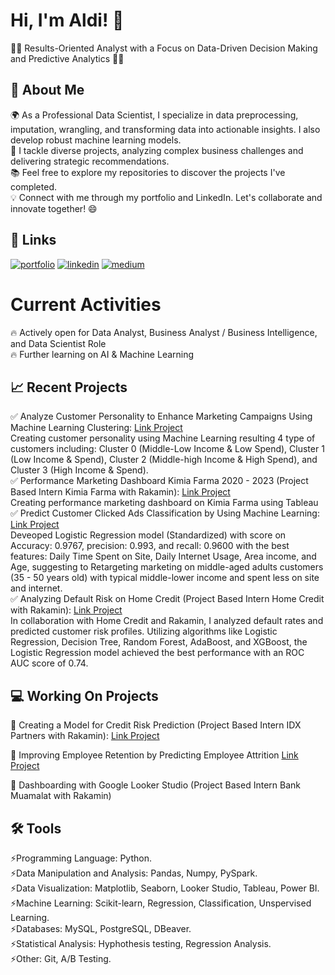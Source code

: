 
# Hi, I'm Aldi! 👋
👩‍💻 Results-Oriented Analyst with a Focus on Data-Driven Decision Making and Predictive Analytics 👩‍💻

## 🚀 About Me
🌍 As a Professional Data Scientist, I specialize in data preprocessing, imputation, wrangling, and transforming data into actionable insights. I also develop robust machine learning models.<br>
🎨 I tackle diverse projects, analyzing complex business challenges and delivering strategic recommendations.<br>
📚 Feel free to explore my repositories to discover the projects I've completed.<br>
💡 Connect with me through my portfolio and LinkedIn. Let's collaborate and innovate together! 😄

## 🔗 Links
[![portfolio](https://img.shields.io/badge/my_portfolio-000?style=for-the-badge&logo=ko-fi&logoColor=white)](https://github.com/Aldivibriani?tab=repositories)
[![linkedin](https://img.shields.io/badge/linkedin-0A66C2?style=for-the-badge&logo=linkedin&logoColor=white)](https://www.linkedin.com/in/aldi-vibriani/)
[![medium](https://img.shields.io/badge/Medium-12100E?style=for-the-badge&logo=medium&logoColor=white)](https://medium.com/@aldivibriani)

# Current Activities
🔥 Actively open for Data Analyst, Business Analyst / Business Intelligence, and Data Scientist Role <br>
🔥 Further learning on AI & Machine Learning

## 📈 Recent Projects
✅ Analyze Customer Personality to Enhance Marketing Campaigns Using Machine Learning Clustering: [Link Project](https://github.com/Aldivibriani/Predict-Customer-Personality-to-Boost-Marketing-Campaign-by-Using-Machine-Learning) <br>
Creating customer personality using Machine Learning resulting 4 type of customers including: Cluster 0 (Middle-Low Income & Low Spend), Cluster 1 (Low Income & Spend), Cluster 2 (Middle-high Income & High Spend), and Cluster 3 (High Income & Spend). <br>
✅ Performance Marketing Dashboard Kimia Farma 2020 - 2023 (Project Based Intern Kimia Farma with Rakamin): [Link Project](https://github.com/Aldivibriani/Performance-Marketing-Analysis-Kimia-Farma-2020---2023) <br>
Creating performance marketing dashboard on Kimia Farma using Tableau <br>
✅ Predict Customer Clicked Ads Classification by Using Machine Learning: [Link Project](https://github.com/Aldivibriani/Predict-Customer-Clicked-Ads-Classification-by-Using-Machine-Learning/tree/main) <br> 
Deveoped Logistic Regression model (Standardized) with score on Accuracy: 0.9767, precision: 0.993, and recall: 0.9600 with the best features: Daily Time Spent on Site, Daily Internet Usage, Area income, and Age, suggesting to Retargeting marketing on middle-aged adults customers (35 - 50 years old) with typical middle-lower income and spent less on site and internet.<br>
✅ Analyzing Default Risk on Home Credit (Project Based Intern Home Credit with Rakamin): [Link Project](https://github.com/Aldivibriani/Home-Credit-Scorecard-Model---Project-Based-Intern-Home-Credit-x-Rakamin) <br>
In collaboration with Home Credit and Rakamin, I analyzed default rates and predicted customer risk profiles. Utilizing algorithms like Logistic Regression, Decision Tree, Random Forest, AdaBoost, and XGBoost, the Logistic Regression model achieved the best performance with an ROC AUC score of 0.74.<br>

## 💻 Working On Projects

📜 Creating a Model for Credit Risk Prediction (Project Based Intern IDX Partners with Rakamin): [Link Project](https://github.com/Aldivibriani/Credit-Risk-Model-Prediction-Project-Based-Intern-ID-X-Partners-x-Rakamin) <br>

📜 Improving Employee Retention by Predicting Employee Attrition [Link Project](https://github.com/Aldivibriani/Improving-Employee-Retention-by-Predicting-Employee-Attrition) <br>

📜 Dashboarding with Google Looker Studio (Project Based Intern Bank Muamalat with Rakamin) <br>


## 🛠 Tools
⚡️Programming Language: Python. <br>
⚡️Data Manipulation and Analysis: Pandas, Numpy, PySpark.<br>
⚡️Data Visualization: Matplotlib, Seaborn, Looker Studio, Tableau, Power BI.<br>
⚡️Machine Learning: Scikit-learn, Regression, Classification, Unspervised Learning.<br>
⚡️Databases: MySQL, PostgreSQL, DBeaver.<br>
⚡️Statistical Analysis: Hyphothesis testing, Regression Analysis.<br>
⚡️Other: Git, A/B Testing.<br>


